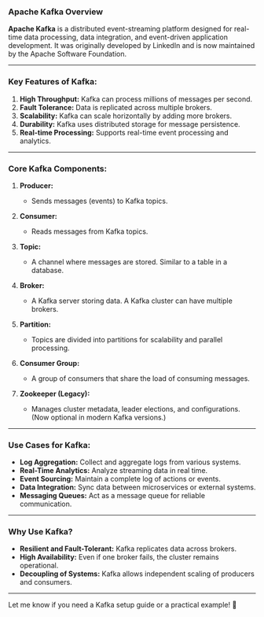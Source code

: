 ### **Apache Kafka Overview**  

**Apache Kafka** is a distributed event-streaming platform designed for real-time data processing, data integration, and event-driven application development. It was originally developed by LinkedIn and is now maintained by the Apache Software Foundation.

---

### **Key Features of Kafka:**  
1. **High Throughput:** Kafka can process millions of messages per second.  
2. **Fault Tolerance:** Data is replicated across multiple brokers.  
3. **Scalability:** Kafka can scale horizontally by adding more brokers.  
4. **Durability:** Kafka uses distributed storage for message persistence.  
5. **Real-time Processing:** Supports real-time event processing and analytics.  

---

### **Core Kafka Components:**  

1. **Producer:**  
   - Sends messages (events) to Kafka topics.  

2. **Consumer:**  
   - Reads messages from Kafka topics.  

3. **Topic:**  
   - A channel where messages are stored. Similar to a table in a database.  

4. **Broker:**  
   - A Kafka server storing data. A Kafka cluster can have multiple brokers.  

5. **Partition:**  
   - Topics are divided into partitions for scalability and parallel processing.  

6. **Consumer Group:**  
   - A group of consumers that share the load of consuming messages.  

7. **Zookeeper (Legacy):**  
   - Manages cluster metadata, leader elections, and configurations. (Now optional in modern Kafka versions.)

---

### **Use Cases for Kafka:**  

- **Log Aggregation:** Collect and aggregate logs from various systems.  
- **Real-Time Analytics:** Analyze streaming data in real time.  
- **Event Sourcing:** Maintain a complete log of actions or events.  
- **Data Integration:** Sync data between microservices or external systems.  
- **Messaging Queues:** Act as a message queue for reliable communication.

---

### **Why Use Kafka?**  

- **Resilient and Fault-Tolerant:** Kafka replicates data across brokers.  
- **High Availability:** Even if one broker fails, the cluster remains operational.  
- **Decoupling of Systems:** Kafka allows independent scaling of producers and consumers.  

---

Let me know if you need a Kafka setup guide or a practical example! 🚀

